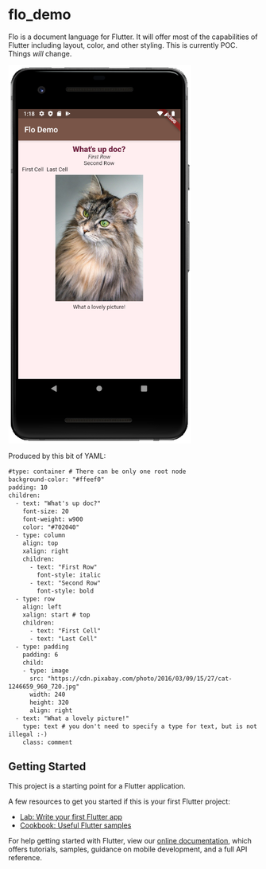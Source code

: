 # flo_demo

Flo is a document language for Flutter. It will offer most of the capabilities of Flutter including layout, color, and other styling. This is currently POC. Things *will* change.

![Flo_demo](pics/flo_demo.png?raw=true "Flo Demo Screenshot")

Produced by this bit of YAML:

```
#type: container # There can be only one root node
background-color: "#ffeef0"
padding: 10
children:
  - text: "What's up doc?"
    font-size: 20
    font-weight: w900
    color: "#702040"
  - type: column
    align: top
    xalign: right
    children:
      - text: "First Row"
        font-style: italic
      - text: "Second Row"
        font-style: bold
  - type: row
    align: left
    xalign: start # top
    children:
      - text: "First Cell"
      - text: "Last Cell"
  - type: padding
    padding: 6
    child:
    - type: image
      src: "https://cdn.pixabay.com/photo/2016/03/09/15/27/cat-1246659_960_720.jpg"
      width: 240
      height: 320
      align: right
  - text: "What a lovely picture!"
    type: text # you don't need to specify a type for text, but is not illegal :-)
    class: comment
```

## Getting Started

This project is a starting point for a Flutter application.

A few resources to get you started if this is your first Flutter project:

- [Lab: Write your first Flutter app](https://flutter.dev/docs/get-started/codelab)
- [Cookbook: Useful Flutter samples](https://flutter.dev/docs/cookbook)

For help getting started with Flutter, view our
[online documentation](https://flutter.dev/docs), which offers tutorials,
samples, guidance on mobile development, and a full API reference.
